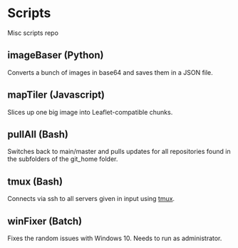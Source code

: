 # Scripts

Misc scripts repo

## imageBaser (Python)

Converts a bunch of images in base64 and saves them in a JSON file.

## mapTiler (Javascript)

Slices up one big image into Leaflet-compatible chunks.

## pullAll (Bash)

Switches back to main/master and pulls updates for all repositories found in
the subfolders of the git_home folder.

## tmux (Bash)

Connects via ssh to all servers given in input using [tmux](https://github.com/tmux/tmux).

## winFixer (Batch)

Fixes the random issues with Windows 10. Needs to run as administrator.
